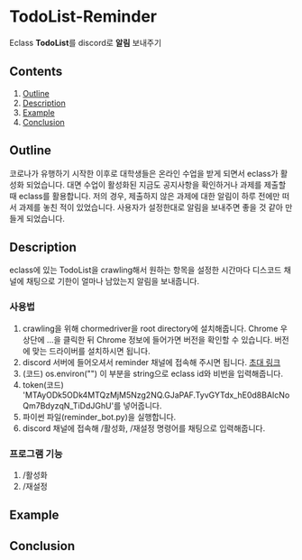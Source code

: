 # TodoList-Reminder
Eclass **TodoList**를 discord로 **알림** 보내주기
## Contents
1. [Outline](#Outline)
2. [Description](#Description)
3. [Example](#Example)
4. [Conclusion](#Conclusion)
## Outline
코로나가 유행하기 시작한 이후로 대학생들은 온라인 수업을 받게 되면서 eclass가 활성화 되었습니다. 대면 수업이 활성화된 지금도  공지사항을 확인하거나 과제를 제출할 때 eclass를 활용합니다. 저의 경우, 제출하지 않은 과제에 대한 알림이 하루 전에만 떠서 과제를 놓친 적이 있었습니다. 사용자가 설정한대로 알림을 보내주면 좋을 것 같아 만들게 되었습니다. 
## Description
eclass에 있는 TodoList을 crawling해서 원하는 항목을 설정한 시간마다 디스코드 채널에 채팅으로 기한이 얼마나 남았는지 알림을 보내줍니다.
### 사용법
1. crawling을 위해 chormedriver을 root directory에 설치해줍니다. Chrome 우상단에 ...을 클릭한 뒤 Chrome 정보에 들어가면 버전을 확인할 수 있습니다. 버전에 맞는 드라이버를 설치하시면 됩니다. 
1. discord 서버에 들어오셔서 reminder 채널에 접속해 주시면 됩니다.
[초대 링크](https://discord.gg/T6SjQjQV)
1. (코드) os.environ("") 이 부분을 string으로 eclass id와 비번을 입력해줍니다.
1. token(코드) 'MTAyODk5ODk4MTQzMjM5Nzg2NQ.GJaPAF.TyvGYTdx_hE0d8BAIcNoQm7BdyzqN_TiDdJGhU'를 넣어줍니다.
1. 파이썬 파일(reminder_bot.py)을 실행합니다.
1. discord 채널에 접속해 /활성화, /재설정 명령어를 채팅으로 입력해줍니다. 
### 프로그램 기능
1. /활성화
2. /재설정
## Example

## Conclusion
